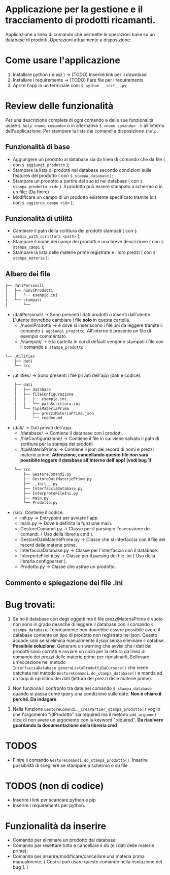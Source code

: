 # Applicazione per la gestione e il tracciamento di prodotti ricamanti.
Applicazione a linea di comando che permette le operazioni base su un database di prodotti. Operazioni attualmente a disposizione:

# Come usare l'applicazione
1. Installare python ( e pip ) -> (TODO) Inserire link per il download
2. Installare i requirements -> (TODO) Fare file per i requirements
3. Aprire l'app in un terminale com `$ python __init__.py`

# Review delle funzionalità
Per una descrizione completa di ogni comando e delle sue funzionalità usare `$ help <nome comando>` o in alternativa `$ <nome comando> -h` all'interno dell'applicazione.
Per stampare la lista dei comandi a disposizione `$help`.

## Funzionalità di base
- Aggiungere un prodotto al database sia da linea di comando che da file ( con `$ aggiungi_prodotto` );
- Stampare la lista di prodotti nel database secondo condizioni sulle features del prodotto ( con `$ stampa_database` );
- Stampare un prodotto a partire dal suo id nel database ( con `$ stampa_prodotto <id>` ). Il prodotto può essere stampato a schermo o in un file; (Da finire)
- Modificare un campo di un prodotto esistente specificato tramite id ( con `$ aggiorna_campo <id>` );

## Funzionalità di utilità
- Cambiare il path della scrittura dei prodotti stampati ( con `$ cambia_path_scrittura <path>` );
- Stampare il nome dei campi dei prodotti e una breve descrizione ( con `$ stampa_campi` );
- Stampare la lista delle materie prime registrate e i loro prezzi ( con `$ stampa_materie` );

## Albero dei file

```bash
├── datiPersonali
│   ├── nuoviProdotti
│   │   └── esempio.ini
│   └── stampati
│       └──
```
- /datiPersonali/ -> Sono presenti i dati prodotti o inseriti dall'utente. L'utente dovrebbe cambiare i file **solo** in questa cartella.
    - /nuoviProdotti/ -> è dove si inseriscono i file .ini da leggere tramite il comando `$ aggiungi_prodotto`. All'interno è presente un file di esempio commentato.
    - /stampati/ -> è la cartella in cui di default vengono stampati i file con il comando `$ stampa_prodotto`


```bash
└── utilities
    ├── dati
    └── src
```
- /utilities/ -> Sono presenti i file privati dell'app (dati e codice).

```bash
    ├── dati
    │   ├── database
    │   ├── fileConfigurazione
    │   │   ├── esempio.ini
    │   │   └── pathScrittura.ini
    │   └── tipiMateriaPrima
    │       ├── prezziMateriaPrima.json
    │       └── readme.md
```
- /dati/ -> Dati privati dell'app.
    - /database/ -> Contiene il database con i prodotti.
    - /fileConfigurazione/ -> Contiene il file in cui viene salvato il path di scrittura per la stampa dei prodotti
    - /tipiMateriaPrima/ -> Contiene il json dei record di nomi e prezzi materie prime. **Attenzione, cancellando questo file non sarà possibile leggere il database all'interno dell'app! (vedi bug 1)**

```bash
    └── src
        ├── GestoreComandi.py
        ├── GestoreDatiMateriePrime.py
        ├── __init__.py
        ├── InterfacciaDatabase.py
        ├── InterpreteFileIni.py
        ├── main.py
        └── Prodotto.py
```
- /src/. Contiene il codice.
    - init.py -> Entrypoint per avviare l'app.
    - main.py -> Dove è definita la funzione main.
    - GestoreComandi.py -> Classe per il parsing e l'esecuzione dei comandi. ( Uso della libreria cmd ).
    - GestoreDatiMateriePrime.py -> Classe che si interfaccia con il file dei record delle materie prime.
    - InterfacciaDatabase.py -> Classe per l'interfaccia con il database.
    - InterpreteFileIni.py -> Classe per il parsing dei file .ini ( Uso della libreria configparser ).
    - Prodotto.py -> Classe che astrae un prodotto.

## Commento e spiegazione dei file .ini


# Bug trovati:
1. Se ho il database con degli oggetti ma il file prezziMateriaPrima è vuoto non sono in grado neanche di leggere il database con il comando `$ stampa_database`. Teoricamente non dovrebbe essere possibile
avere il database contente un tipo di prodotto non registrato nel json. Questo accade solo se si elimina manualmente il json senza eliminare il databse.
**Possibile soluzione**: Generare un warning che avvisi che i dati dei prodotti sono corrotti e avviare un ciclo per la lettura da linea di comando dei prezzi delle materie prime per ripristinarli.
Sollevare un'eccezione nel metodo `InterfacciaDatabase.generaListaProdottiDaCursore()` che viene catchata nel metodo `GestoreComandi.do_stampa_database()` e manda ad un loop di ripristino dei dati (lettura dei prezzi delle materie prime).

2. Non funziona il confronto tra date nel comando `$ stampa_database` quando si passa come query una condizione sulle date.
**Non è chiaro il perché. Da indagare**.

3. Nella funzione `GestoreComandi._creaPartser_stampa_prodotto()` voglio che l'argomento "idProdotto" sia required ma il metodo `add_argument` dice di non avere un argomento con la keyword "required".
**Da risolvere guardando la documentazione della libreria cmd**

# TODOS
- Finire il comando `GestoreComandi.do_stampa_prodotto()`. Inserire possibilità di scegliere se stampare a schermo o su file

# TODOS (non di codice)
- Inserire i link per scaricare python e pip
- Inserire i requirements per python.

# Funzionalità da inserire
- Comando per eliminare un prodotto dal database;
- Comando per resettare tutto e cancellare il db (e i dati delle materie prime);
- Comando per inserire/modificare/cancellare una materia prima manualmente; ( Così si può usare questo comando nella risoluzione del bug 1. )



